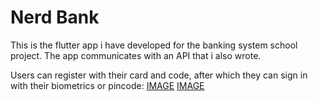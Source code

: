 # Nerd Bank

This is the flutter app i have developed for the banking system school project. 
The app communicates with an API that i also wrote. 

Users can register with their card and code, after which they can sign in with their biometrics or pincode:
[IMAGE](./overview.jpg)
[IMAGE](./auth.jpg)